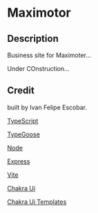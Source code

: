 # Maximotor

## Description

Business site for Maximoter...

Under COnstruction...

## Credit

built by Ivan Felipe Escobar.

[TypeScript](https://www.typescriptlang.org/)

[TypeGoose](https://typegoose.github.io/typegoose/)

[Node](https://nodejs.org/en)

[Express](https://expressjs.com/)

[Vite](https://vitejs.dev/)

[Chakra Ui](https://chakra-ui.com/) 

[Chakra Ui Templates](https://chakra-templates.dev/)